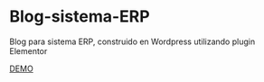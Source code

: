 # Blog-sistema-ERP
Blog para sistema ERP, construido en Wordpress utilizando plugin Elementor  

[DEMO](https://www.cenditel.gob.ve/portal/kavac-sistema-de-gestion-de-recursos/)
